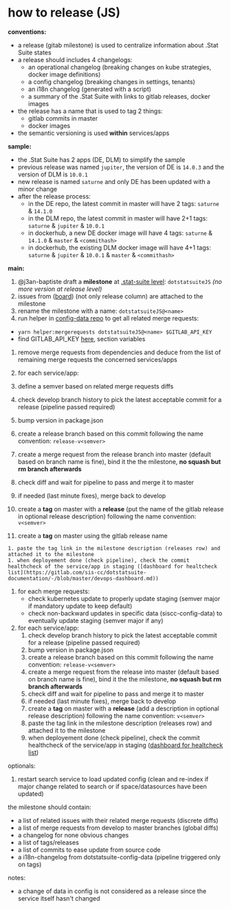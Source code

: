 # how to release (JS)

**conventions:**
- a release (gitab milestone) is used to centralize information about .Stat Suite states
- a release should includes 4 changelogs:
  - an operational changelog (breaking changes on kube strategies, docker image definitions)
  - a config changelog (breaking changes in settings, tenants)
  - an i18n changelog (generated with a script)
  - a summary of the .Stat Suite with links to gitlab releases, docker images
- the release has a name that is used to tag 2 things:
  - gitlab commits in master
  - docker images
- the semantic versioning is used **within** services/apps

**sample:**
- the .Stat Suite has 2 apps (DE, DLM) to simplify the sample
- previous release was named `jupiter`, the version of DE is `14.0.3` and the version of DLM is `10.0.1`
- new release is named `saturne` and only DE has been updated with a minor change
- after the release process:
  - in the DE repo, the latest commit in master will have 2 tags: `saturne` & `14.1.0`
  - in the DLM repo, the latest commit in master will have 2+1 tags: `saturne` & `jupiter` & `10.0.1`
  - in dockerhub, a new DE docker image will have 4 tags:  `saturne` & `14.1.0` & `master` & `<commithash>`
  - in dockerhub, the existing DLM docker image will have 4+1 tags:  `saturne` & `jupiter` & `10.0.1` & `master` & `<commithash>`

**main:**
1. @j3an-baptiste draft a **milestone** at [.stat-suite level](https://gitlab.com/groups/sis-cc/.stat-suite/-/milestones): `dotstatsuiteJS` _(no more version at release level)_
1. issues from ([board](https://gitlab.com/groups/sis-cc/-/boards/1200479?label_name[]=JavaScript)) (not only release column) are attached to the milestone
1. rename the milestone with a name: `dotstatsuiteJS@<name>`
1. run helper in [config-data repo](https://gitlab.com/sis-cc/.stat-suite/dotstatsuite-config-data) to get all related merge requests:
  - `yarn helper:mergerequests dotstatsuiteJS@<name> $GITLAB_API_KEY`
  - find GITLAB_API_KEY [here](https://gitlab.com/sis-cc/.stat-suite/dotstatsuite-config-data/-/settings/ci_cd), section variables
1. remove merge requests from dependencies and deduce from the list of remaining merge requests the concerned services/apps
1. for each service/app:
  1. define a semver based on related merge requests diffs
  1. check develop branch history to pick the latest acceptable commit for a release (pipeline passed required)
  1. bump version in package.json
  1. create a release branch based on this commit following the name convention: `release-v<semver>`
  1. create a merge request from the release branch into master (default based on branch name is fine), bind it the the milestone, **no squash but rm branch afterwards**
  1. check diff and wait for pipeline to pass and merge it to master
  1. if needed (last minute fixes), merge back to develop


  
  1. create a **tag** on master with a **release** (put the name of the gitlab release in optional release description) following the name convention: `v<semver>`
  1. create a **tag** on master using the gitlab release name


    1. paste the tag link in the milestone description (releases row) and attached it to the milestone
    1. when deployement done (check pipeline), check the commit healthcheck of the service/app in staging ([dashboard for healtcheck list](https://gitlab.com/sis-cc/dotstatsuite-documentation/-/blob/master/devops-dashboard.md))

1. for each merge requests:
    - check kubernetes update to properly update staging (semver major if mandatory update to keep default)
    - check non-backward updates in specific data (siscc-config-data) to eventually update staging (semver major if any)
1. for each service/app:
    1. check develop branch history to pick the latest acceptable commit for a release (pipeline passed required)
    1. bump version in package.json
    1. create a release branch based on this commit following the name convention: `release-v<semver>`
    1. create a merge request from the release into master (default based on branch name is fine), bind it the the milestone, **no squash but rm branch afterwards**
    1. check diff and wait for pipeline to pass and merge it to master
    1. if needed (last minute fixes), merge back to develop
    1. create a **tag** on master with a **release** (add a description in optional release description) following the name convention: `v<semver>`
    1. paste the tag link in the milestone description (releases row) and attached it to the milestone
    1. when deployement done (check pipeline), check the commit healthcheck of the service/app in staging ([dashboard for healtcheck list](https://gitlab.com/sis-cc/dotstatsuite-documentation/-/blob/master/devops-dashboard.md))

optionals:
1. restart search service to load updated config (clean and re-index if major change related to search or if space/datasources have been updated)


the milestone should contain:
  - a list of related issues with their related merge requests (discrete diffs)
  - a list of merge requests from develop to master branches (global diffs)
  - a changelog for none obvious changes
  - a list of tags/releases
  - a list of commits to ease update from source code
  - a i18n-changelog from dotstatsuite-config-data (pipeline triggered only on tags)

notes:
- a change of data in config is not considered as a release since the service itself hasn't changed
